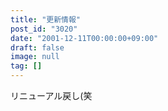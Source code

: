 ```yaml
---
title: "更新情報"
post_id: "3020"
date: "2001-12-11T00:00:00+09:00"
draft: false
image: null
tag: []
---
```



リニューアル戻し(笑
